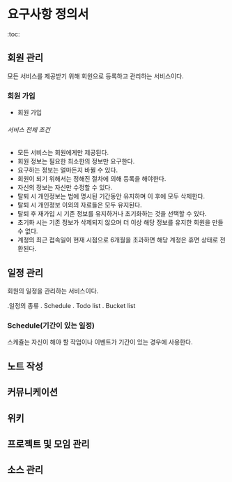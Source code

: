 # 요구사항 정의서
:toc:

## 회원 관리
모든 서비스를 제공받기 위해 회원으로 등록하고 관리하는 서비스이다.

### 회원 가입
* 회원 가입

###### 서비스 전제 조건
* 모든 서비스는 회원에게만 제공된다.
* 회원 정보는 필요한 최소한의 정보만 요구한다.
* 요구하는 정보는 얼마든지 바뀔 수 있다.
* 회원이 되기 위해서는 정해진 절차에 의해 등록을 해야한다.
* 자신의 정보는 자신만 수정할 수 있다.
* 탈퇴 시 개인정보는 법에 명시된 기간동안 유지하며 이 후에 모두 삭제한다.
* 탈퇴 시 개인정보 이외의 자료들은 모두 유지된다.
* 탈퇴 후 재가입 시 기존 정보를 유지하거나 초기화하는 것을 선택할 수 있다.
* 초기화 시는 기존 정보가 삭제되지 않으며 더 이상 해당 정보를 유지한 회원을 만들 수 없다.
* 계정의 최근 접속일이 현재 시점으로 6개월을 초과하면 해당 계정은 휴면 상태로 전환된다.

## 일정 관리
회원의 일정을 관리하는 서비스이다.

.일정의 종류
. Schedule
. Todo list
. Bucket list

### Schedule(기간이 있는 일정)
스케쥴는 자신이 해야 할 작업이나 이벤트가 기간이 있는 경우에 사용한다. 

## 노트 작성

## 커뮤니케이션

## 위키

## 프로젝트 및 모임 관리

## 소스 관리